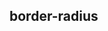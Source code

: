 ## border-radius


<!-- CSSJSON.border-radius.description -->

<!-- CSSJSON.border-radius.syntax -->

<!-- CSSJSON.border-radius.values -->

<!-- CSSJSON.border-radius.compatibility -->

<!-- CSSJSON.border-radius.reference -->
